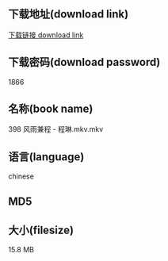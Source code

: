 ## 下载地址(download link)
[下载链接 download link](https://tutu365.netlify.app/?s=398+%E9%A3%8E%E9%9B%A8%E5%85%BC%E7%A8%8B+-+%E7%A8%8B%E7%90%B3.mkv)

## 下载密码(download password)
1866

## 名称(book name)
398 风雨兼程 - 程琳.mkv.mkv

## 语言(language)
chinese

## MD5


## 大小(filesize)
15.8 MB
